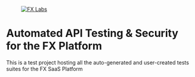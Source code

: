 <figure>
  <a href="https://fxlabs.io">
    <img src="https://fxlabs.io/wp-content/uploads/2018/02/FX-Logo-100x100.png" alt="FX Labs" />
  </a>
</figure>



# Automated API Testing & Security for the FX Platform

This is a test project hosting all the auto-generated and user-created tests suites for the FX SaaS Platform


